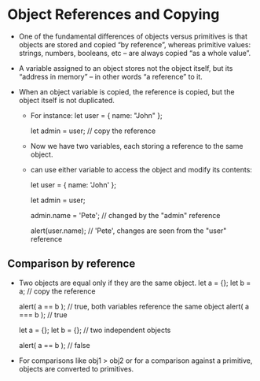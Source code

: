 # Object References and Copying

- One of the fundamental differences of objects versus primitives is that objects are stored and copied “by reference”, whereas primitive values: strings, numbers, booleans, etc – are always copied “as a whole value”.

- A variable assigned to an object stores not the object itself, but its “address in memory” – in other words “a reference” to it.

- When an object variable is copied, the reference is copied, but the object itself is not duplicated.
    - For instance:
        let user = { name: "John" };

        let admin = user; // copy the reference
    
    - Now we have two variables, each storing a reference to the same object.
    - can use either variable to access the object and modify its contents:

        let user = { name: 'John' };

        let admin = user;

        admin.name = 'Pete'; // changed by the "admin" reference

        alert(user.name); // 'Pete', changes are seen from the "user" reference

## Comparison by reference

- Two objects are equal only if they are the same object.
    let a = {};
    let b = a; // copy the reference

    alert( a == b ); // true, both variables reference the same object
    alert( a === b ); // true

    let a = {};
    let b = {}; // two independent objects

    alert( a == b ); // false

- For comparisons like obj1 > obj2 or for a comparison against a primitive, objects are converted to primitives.